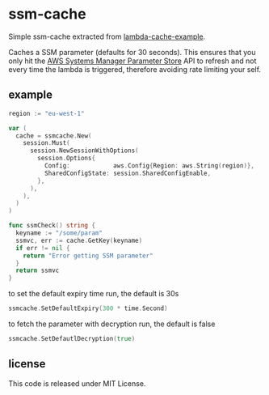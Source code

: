 # ssm-cache

Simple ssm-cache extracted from [lambda-cache-example](github.com/wolfeidau/lambda-cache-example).

Caches a SSM parameter (defaults for 30 seconds).
This ensures that you only hit the [AWS Systems Manager Parameter Store](https://docs.aws.amazon.com/systems-manager/latest/userguide/systems-manager-paramstore.html) API to refresh and not every time the lambda is triggered, therefore avoiding rate limiting your self.

## example

```go
region := "eu-west-1"

var (
  cache = ssmcache.New(
    session.Must(
      session.NewSessionWithOptions(
        session.Options{
          Config:            aws.Config{Region: aws.String(region)},
          SharedConfigState: session.SharedConfigEnable,
        },
      ),
    ),
  )
)

func ssmCheck() string {
  keyname := "/some/param"
  ssmvc, err := cache.GetKey(keyname)
  if err != nil {
    return "Error getting SSM parameter"
  }
  return ssmvc
}
```

to set the default expiry time run, the default is 30s

```go
ssmcache.SetDefaultExpiry(300 * time.Second)
```

to fetch the parameter with decryption run, the default is false

```go
ssmcache.SetDefautlDecryption(true)
```

## license

This code is released under MIT License.
